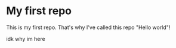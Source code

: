 # My first repo
This is my first repo. That's why I've called this repo "Hello world"!

idk why im here
